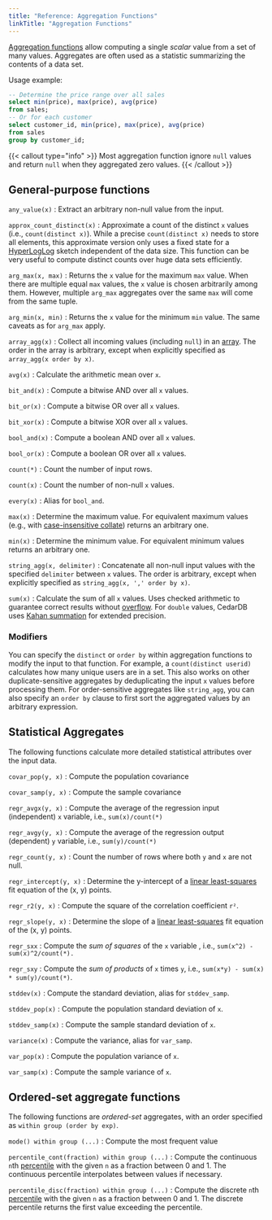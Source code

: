 ```yaml
---
title: "Reference: Aggregation Functions"
linkTitle: "Aggregation Functions"
---
```


[Aggregation functions](https://en.wikipedia.org/wiki/Aggregate_function) allow computing a single *scalar* value from a
set of many values.
Aggregates are often used as a statistic summarizing the contents of a data set.

Usage example:

```sql
-- Determine the price range over all sales
select min(price), max(price), avg(price)
from sales;
-- Or for each customer
select customer_id, min(price), max(price), avg(price)
from sales
group by customer_id;
```

{{< callout type="info" >}}
Most aggregation function ignore `null` values and return `null` when they aggregated zero values.
{{< /callout >}}

## General-purpose functions

`any_value(x)`
: Extract an arbitrary non-null value from the input.

`approx_count_distinct(x)`
: Approximate a count of the distinct `x` values (i.e., `count(distinct x)`).
While a precise `count(distinct x)` needs to store all elements, this approximate version only uses a fixed state for a
[HyperLogLog](https://en.wikipedia.org/wiki/HyperLogLog) sketch independent of the data size.
This function can be very useful to compute distinct counts over huge data sets efficiently.

`arg_max(x, max)`
: Returns the `x` value for the maximum `max` value. When there are multiple equal `max` values, the `x` value is chosen
arbitrarily among them. However, multiple `arg_max` aggregates over the same `max` will come from the same tuple.

`arg_min(x, min)`
: Returns the `x` value for the minimum `min` value. The same caveats as for `arg_max` apply.

`array_agg(x)`
: Collect all incoming values (including `null`) in an [array](/docs/references/datatypes/array).
The order in the array is arbitrary, except when explicitly specified as `array_agg(x order by x)`.

`avg(x)`
: Calculate the arithmetic mean over `x`.

`bit_and(x)`
: Compute a bitwise AND over all `x` values.

`bit_or(x)`
: Compute a bitwise OR over all `x` values.

`bit_xor(x)`
: Compute a bitwise XOR over all `x` values.

`bool_and(x)`
: Compute a boolean AND over all `x` values.

`bool_or(x)`
: Compute a boolean OR over all `x` values.

`count(*)`
: Count the number of input rows.

`count(x)`
: Count the number of non-null `x` values.

`every(x)`
: Alias for `bool_and`.

`max(x)`
: Determine the maximum value. For equivalent maximum values (e.g., with
[case-insensitive collate](/docs/references/datatypes/text/#unicode-collation-support)) returns an arbitrary one.

`min(x)`
: Determine the minimum value. For equivalent minimum values returns an arbitrary one.

`string_agg(x, delimiter)`
: Concatenate all non-null input values with the specified `delimiter` between `x` values.
The order is arbitrary, except when explicitly specified as `string_agg(x, ',' order by x)`.

`sum(x)`
: Calculate the sum of all `x` values.
Uses checked arithmetic to guarantee correct results without [overflow](https://en.wikipedia.org/wiki/Integer_overflow).
For `double` values, CedarDB uses [Kahan summation](https://en.wikipedia.org/wiki/Kahan_summation_algorithm) for
extended precision.

### Modifiers

You can specify the `distinct` or `order by` within aggregation functions to modify the input to that function.
For example, a `count(distinct userid)` calculates how many unique users are in a set.
This also works on other duplicate-sensitive aggregates by deduplicating the input `x` values before processing them.
For order-sensitive aggregates like `string_agg`, you can also specify an `order by` clause to first sort the aggregated
values by an arbitrary expression.

## Statistical Aggregates

The following functions calculate more detailed statistical attributes over the input data.

`covar_pop(y, x)`
: Compute the population covariance

`covar_samp(y, x)`
: Compute the sample covariance

`regr_avgx(y, x)`
: Compute the average of the regression input (independent) `x` variable, i.e., `sum(x)/count(*)`

`regr_avgy(y, x)`
: Compute the average of the regression output (dependent) `y` variable, i.e., `sum(y)/count(*)`

`regr_count(y, x)`
: Count the number of rows where both `y` and `x` are not null.

`regr_intercept(y, x)`
: Determine the y-intercept of a [linear least-squares](https://en.wikipedia.org/wiki/Linear_least_squares) fit equation
of the (x, y) points.

`regr_r2(y, x)`
: Compute the square of the correlation coefficient `r²`.

`regr_slope(y, x)`
: Determine the slope of a [linear least-squares](https://en.wikipedia.org/wiki/Linear_least_squares) fit equation of
the (x, y) points.

`regr_sxx`
: Compute the *sum of squares* of the `x` variable , i.e., `sum(x^2) - sum(x)^2/count(*).`

`regr_sxy`
: Compute the *sum of products* of `x` times `y`, i.e., `sum(x*y) - sum(x) * sum(y)/count(*)`.

`stddev(x)`
: Compute the standard deviation, alias for `stddev_samp`.

`stddev_pop(x)`
: Compute the population standard deviation of `x`.

`stddev_samp(x)`
: Compute the sample standard deviation of `x`.

`variance(x)`
: Compute the variance, alias for `var_samp`.

`var_pop(x)`
: Compute the population variance of `x`.

`var_samp(x)`
: Compute the sample variance of `x`.

## Ordered-set aggregate functions

The following functions are *ordered-set* aggregates, with an order specified as `within group (order by exp)`.

`mode() within group (...)`
: Compute the most frequent value

`percentile_cont(fraction) within group (...)`
: Compute the continuous `n`th [percentile](https://en.wikipedia.org/wiki/Percentile) with the given `n` as a fraction
between 0 and 1.
The continuous percentile interpolates between values if necessary.

`percentile_disc(fraction) within group (...)`
: Compute the discrete `n`th [percentile](https://en.wikipedia.org/wiki/Percentile) with the given `n` as a fraction
between 0 and 1.
The discrete percentile returns the first value exceeding the percentile.
